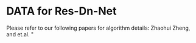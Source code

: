 # DATA for Res-Dn-Net

Please refer to our following papers for algorithm details:
Zhaohui Zheng, and et.al. "
